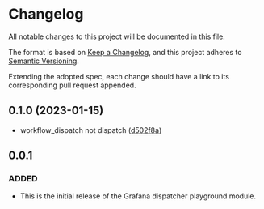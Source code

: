 # Changelog

All notable changes to this project will be documented in this file.

The format is based on [Keep a Changelog](https://keepachangelog.com/en/1.0.0/),
and this project adheres to [Semantic Versioning](https://semver.org/spec/v2.0.0.html).

Extending the adopted spec, each change should have a link to its corresponding pull request appended.

## 0.1.0 (2023-01-15)

* workflow_dispatch not dispatch ([d502f8a](https://github.com/locmai/terraform-grafana-dispatcher/commit/d502f8a5d9e9c9ea8c4bee1d682fd8c5a3fc083e))

## 0.0.1
### ADDED
- This is the initial release of the Grafana dispatcher playground module.
